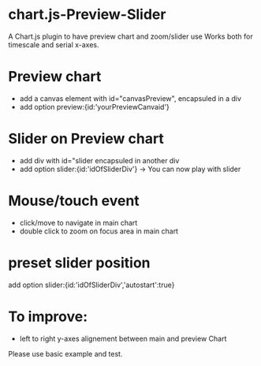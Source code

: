 # chart.js-Preview-Slider
A Chart.js plugin to have preview chart and zoom/slider use
Works both for timescale and serial x-axes.

# Preview chart
- add a canvas element with id="canvasPreview", encapsuled in a div
- add option preview:{id:'yourPreviewCanvaid'}

# Slider on Preview chart
- add div with id="slider encapsuled in another div
- add option slider:{id:'idOfSliderDiv'}
-> You can now play with slider

# Mouse/touch event 
- click/move to navigate in main chart 
- double click to zoom on focus area in main chart 

# preset slider position
add option slider:{id:'idOfSliderDiv','autostart':true}

# To improve:
- left to right y-axes alignement between main and preview Chart

Please use basic example and test.

